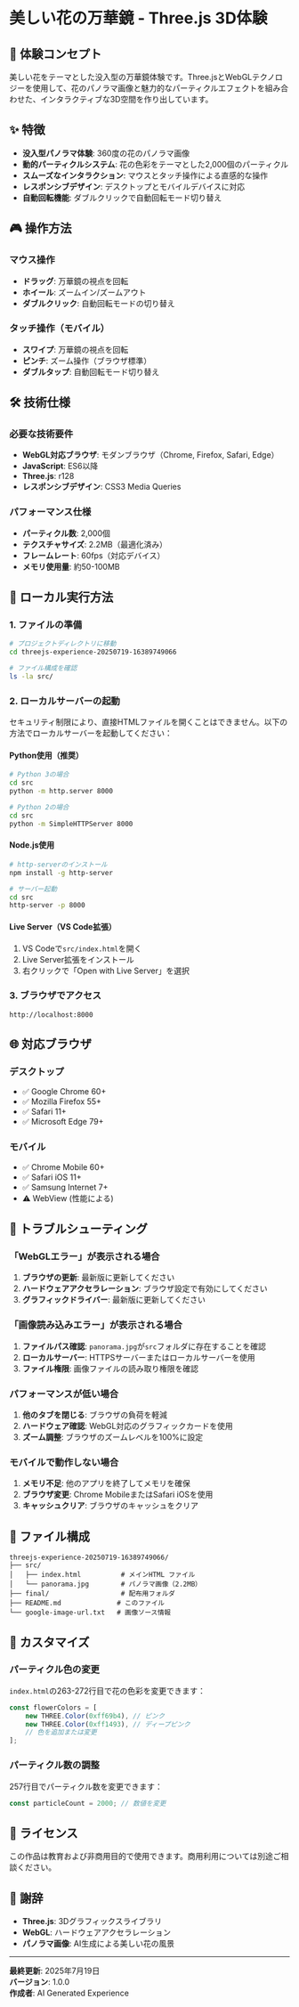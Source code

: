 # 美しい花の万華鏡 - Three.js 3D体験

## 🌸 体験コンセプト

美しい花をテーマとした没入型の万華鏡体験です。Three.jsとWebGLテクノロジーを使用して、花のパノラマ画像と魅力的なパーティクルエフェクトを組み合わせた、インタラクティブな3D空間を作り出しています。

## ✨ 特徴

- **没入型パノラマ体験**: 360度の花のパノラマ画像
- **動的パーティクルシステム**: 花の色彩をテーマとした2,000個のパーティクル
- **スムーズなインタラクション**: マウスとタッチ操作による直感的な操作
- **レスポンシブデザイン**: デスクトップとモバイルデバイスに対応
- **自動回転機能**: ダブルクリックで自動回転モード切り替え

## 🎮 操作方法

### マウス操作
- **ドラッグ**: 万華鏡の視点を回転
- **ホイール**: ズームイン/ズームアウト
- **ダブルクリック**: 自動回転モードの切り替え

### タッチ操作（モバイル）
- **スワイプ**: 万華鏡の視点を回転
- **ピンチ**: ズーム操作（ブラウザ標準）
- **ダブルタップ**: 自動回転モード切り替え

## 🛠️ 技術仕様

### 必要な技術要件
- **WebGL対応ブラウザ**: モダンブラウザ（Chrome, Firefox, Safari, Edge）
- **JavaScript**: ES6以降
- **Three.js**: r128
- **レスポンシブデザイン**: CSS3 Media Queries

### パフォーマンス仕様
- **パーティクル数**: 2,000個
- **テクスチャサイズ**: 2.2MB（最適化済み）
- **フレームレート**: 60fps（対応デバイス）
- **メモリ使用量**: 約50-100MB

## 🚀 ローカル実行方法

### 1. ファイルの準備
```bash
# プロジェクトディレクトリに移動
cd threejs-experience-20250719-16389749066

# ファイル構成を確認
ls -la src/
```

### 2. ローカルサーバーの起動
セキュリティ制限により、直接HTMLファイルを開くことはできません。以下の方法でローカルサーバーを起動してください：

#### Python使用（推奨）
```bash
# Python 3の場合
cd src
python -m http.server 8000

# Python 2の場合
cd src
python -m SimpleHTTPServer 8000
```

#### Node.js使用
```bash
# http-serverのインストール
npm install -g http-server

# サーバー起動
cd src
http-server -p 8000
```

#### Live Server（VS Code拡張）
1. VS Codeで`src/index.html`を開く
2. Live Server拡張をインストール
3. 右クリックで「Open with Live Server」を選択

### 3. ブラウザでアクセス
```
http://localhost:8000
```

## 🌐 対応ブラウザ

### デスクトップ
- ✅ Google Chrome 60+
- ✅ Mozilla Firefox 55+
- ✅ Safari 11+
- ✅ Microsoft Edge 79+

### モバイル
- ✅ Chrome Mobile 60+
- ✅ Safari iOS 11+
- ✅ Samsung Internet 7+
- ⚠️ WebView (性能による)

## 🔧 トラブルシューティング

### 「WebGLエラー」が表示される場合
1. **ブラウザの更新**: 最新版に更新してください
2. **ハードウェアアクセラレーション**: ブラウザ設定で有効にしてください
3. **グラフィックドライバー**: 最新版に更新してください

### 「画像読み込みエラー」が表示される場合
1. **ファイルパス確認**: `panorama.jpg`が`src`フォルダに存在することを確認
2. **ローカルサーバー**: HTTPSサーバーまたはローカルサーバーを使用
3. **ファイル権限**: 画像ファイルの読み取り権限を確認

### パフォーマンスが低い場合
1. **他のタブを閉じる**: ブラウザの負荷を軽減
2. **ハードウェア確認**: WebGL対応のグラフィックカードを使用
3. **ズーム調整**: ブラウザのズームレベルを100%に設定

### モバイルで動作しない場合
1. **メモリ不足**: 他のアプリを終了してメモリを確保
2. **ブラウザ変更**: Chrome MobileまたはSafari iOSを使用
3. **キャッシュクリア**: ブラウザのキャッシュをクリア

## 📁 ファイル構成

```
threejs-experience-20250719-16389749066/
├── src/
│   ├── index.html          # メインHTML ファイル
│   └── panorama.jpg        # パノラマ画像（2.2MB）
├── final/                  # 配布用フォルダ
├── README.md              # このファイル
└── google-image-url.txt   # 画像ソース情報
```

## 🎨 カスタマイズ

### パーティクル色の変更
`index.html`の263-272行目で花の色彩を変更できます：

```javascript
const flowerColors = [
    new THREE.Color(0xff69b4), // ピンク
    new THREE.Color(0xff1493), // ディープピンク
    // 色を追加または変更
];
```

### パーティクル数の調整
257行目でパーティクル数を変更できます：

```javascript
const particleCount = 2000; // 数値を変更
```

## 📄 ライセンス

この作品は教育および非商用目的で使用できます。商用利用については別途ご相談ください。

## 🙏 謝辞

- **Three.js**: 3Dグラフィックスライブラリ
- **WebGL**: ハードウェアアクセラレーション
- **パノラマ画像**: AI生成による美しい花の風景

---

**最終更新**: 2025年7月19日  
**バージョン**: 1.0.0  
**作成者**: AI Generated Experience